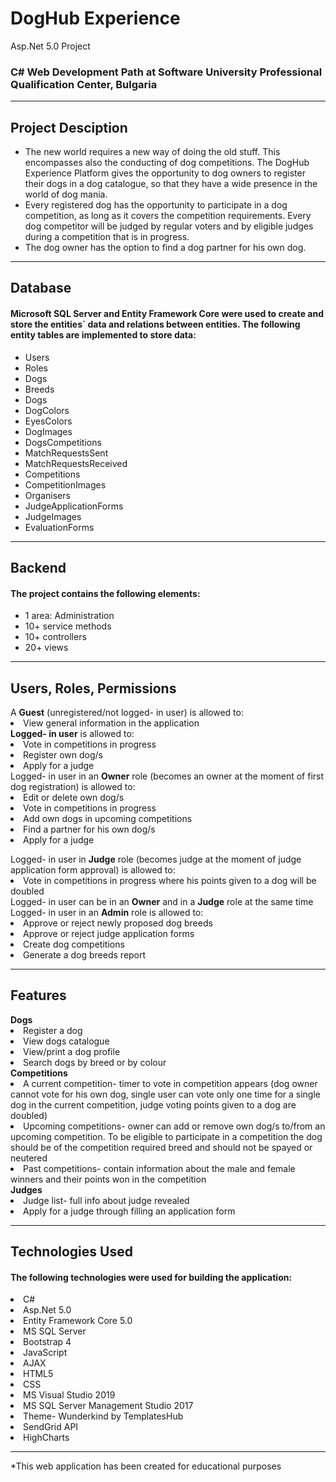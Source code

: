 # DogHub Experience
Asp.Net 5.0 Project
<h3>C# Web Development Path at Software University Professional Qualification Center, Bulgaria</h3>
<hr></hr>
<h2>Project Desciption</h2>
<ul>
<li>The new world requires a new way of doing the old stuff. This encompasses also the conducting of dog competitions. The DogHub Experience Platform gives the opportunity to dog owners to register their dogs in a dog catalogue, so that they have a wide presence in the world of dog mania.</li>
<li>Every registered dog has the opportunity to participate in a dog competition, as long as it covers the competition requirements. Every dog competitor will be judged by regular voters and by eligible judges during a competition that is in progress.</li>
<li>The dog owner has the option to find a dog partner for his own dog.</li>
</ul>
<hr></hr>
<h2>Database</h2>
<h4>
Microsoft SQL Server and Entity Framework Core were used to create and store the entities` data and relations between entities. The following entity tables are implemented to store data:
</h4>
<ul>
<li>Users</li>
<li>Roles</li>
<li>Dogs</li>
<li>Breeds</li>
<li>Dogs</li>
<li>DogColors</li>
<li>EyesColors</li>
<li>DogImages</li>
<li>DogsCompetitions</li>
<li>MatchRequestsSent</li>
<li>MatchRequestsReceived</li>
<li>Competitions</li>
<li>CompetitionImages</li>
<li>Organisers</li>
<li>JudgeApplicationForms</li>
<li>JudgeImages</li>
<li>EvaluationForms</li>
</ul>
<hr></hr>
<h2>Backend</h2>
<h4>
The project contains the following elements:
</h4>
<ul>
  <li>1 area: Administration</li>
  <li>10+ service methods</li>
  <li>10+ controllers</li>
  <li>20+ views</li>
</ul>
<hr></hr>
<h2>Users, Roles, Permissions</h2>
  A <b>Guest</b> (unregistered/not logged- in user) is allowed to:
  <li>View general information in the application</li>
  <b>Logged- in user</b> is allowed to:
  <li>Vote in competitions in progress</li>
  <li>Register own dog/s</li>
  <li>Apply for a judge</li>
  Logged- in user in an <b>Owner</b> role (becomes an owner at the moment of first dog registration) is allowed to:
  <li>Edit or delete own dog/s</li>
  <li>Vote in competitions in progress</li>
  <li>Add own dogs in upcoming competitions</li>
  <li>Find a partner for his own dog/s</li>
  <li>Apply for a judge</p>
  Logged- in user in <b>Judge</b> role (becomes judge at the moment of judge application form approval) is allowed to:
  <li>Vote in competitions in progress where his points given to a dog will be doubled</li>
  Logged- in user can be in an <b>Owner</b> and in a <b>Judge</b> role at the same time
  </br>Logged- in user in an <b>Admin</b> role is allowed to:
  <li>Approve or reject newly proposed dog breeds</li>
  <li>Approve or reject judge application forms</li>
  <li>Create dog competitions</li>
  <li>Generate a dog breeds report</li>
<hr></hr>
<h2>Features</h2>
<b>Dogs</b>
<li>Register a dog</li>
<li>View dogs catalogue</li>
<li>View/print a dog profile</li>
<li>Search dogs by breed or by colour</li>
<b>Competitions</b>
<li>A current competition- timer to vote in competition appears (dog owner cannot vote for his own dog, single user can vote only one time for a single dog in the current competition, judge voting points given to a dog are doubled)</li>
<li>Upcoming competitions- owner can add or remove own dog/s to/from an upcoming competition. To be eligible to participate in a competition the dog should be of the competition required breed and should not be spayed or neutered</li>
<li>Past competitions- contain information about the male and female winners and their points won in the competition</li>
<b>Judges</b>
<li>Judge list- full info about judge revealed</li>
<li>Apply for a judge through filling an application form</li>
<hr></hr>
<h2>Technologies Used</h2>
<h4>
The following technologies were used for building the application:
</h4>
<li>C#</li>
<li>Asp.Net 5.0</li>
<li>Entity Framework Core 5.0</li>
<li>MS SQL Server</li>
<li>Bootstrap 4</li>
<li>JavaScript</li>
<li>AJAX</li>
<li>HTML5</li>
<li>CSS</li>
<li>MS Visual Studio 2019</li>
<li>MS SQL Server Management Studio 2017</li>
<li>Theme- Wunderkind by TemplatesHub</li>
<li>SendGrid API</li>
<li>HighCharts</li>
<hr></hr>
*This web application has been created for educational purposes
